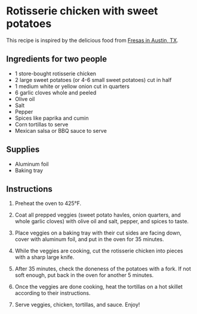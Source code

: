 # Rotisserie chicken with sweet potatoes

This recipe is inspired by the delicious food from [Fresas in Austin, TX](https://www.fresaschicken.com/). 


## Ingredients for two people

- 1 store-bought rotisserie chicken
- 2 large sweet potatoes (or 4-6 small sweet potatoes) cut in half
- 1 medium white or yellow onion cut in quarters
- 6 garlic cloves whole and peeled
- Olive oil
- Salt
- Pepper
- Spices like paprika and cumin
- Corn tortillas to serve
- Mexican salsa or BBQ sauce to serve


## Supplies

- Aluminum foil
- Baking tray


## Instructions

1. Preheat the oven to 425°F.

2. Coat all prepped veggies (sweet potato havles, onion quarters, and whole garlic cloves) with olive oil and salt, pepper, and spices to taste.

3. Place veggies on a baking tray with their cut sides are facing down, cover with aluminum foil, and put in the oven for 35 minutes.

4. While the veggies are cooking, cut the rotisserie chicken into pieces with a sharp large knife.

5. After 35 minutes, check the doneness of the potatoes with a fork. If not soft enough, put back in the oven for another 5 minutes.

6. Once the veggies are done cooking, heat the tortillas on a hot skillet according to their instructions.

7. Serve veggies, chicken, tortillas, and sauce. Enjoy!

